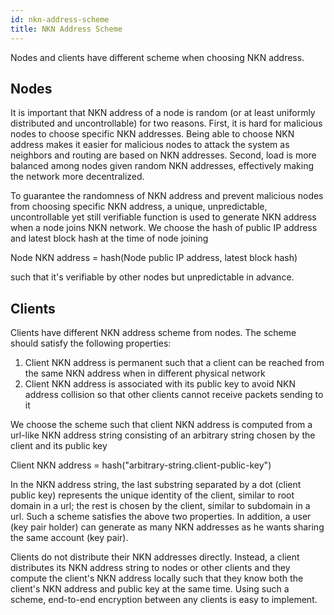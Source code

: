 ```yaml
---
id: nkn-address-scheme
title: NKN Address Scheme
---
```


Nodes and clients have different scheme when choosing NKN address.

## Nodes

It is important that NKN address of a node is random (or at least uniformly distributed and uncontrollable) for two reasons. First, it is hard for malicious nodes to choose specific NKN addresses. Being able to choose NKN address makes it easier for malicious nodes to attack the system as neighbors and routing are based on NKN addresses. Second, load is more balanced among nodes given random NKN addresses, effectively making the network more decentralized.

To guarantee the randomness of NKN address and prevent malicious nodes from choosing specific NKN address, a unique, unpredictable, uncontrollable yet still verifiable function is used to generate NKN address when a node joins NKN network. We choose the hash of public IP address and latest block hash at the time of node joining

Node NKN address = hash(Node public IP address, latest block hash)

such that it's verifiable by other nodes but unpredictable in advance.

## Clients

Clients have different NKN address scheme from nodes. The scheme should satisfy the following properties:

1. Client NKN address is permanent such that a client can be reached from the same NKN address when in different physical network
2. Client NKN address is associated with its public key to avoid NKN address collision so that other clients cannot receive packets sending to it

We choose the scheme such that client NKN address is computed from a url-like NKN address string consisting of an arbitrary string chosen by the client and its public key

Client NKN address = hash("arbitrary-string.client-public-key")

In the NKN address string, the last substring separated by a dot (client public key) represents the unique identity of the client, similar to root domain in a url; the rest is chosen by the client, similar to subdomain in a url. Such a scheme satisfies the above two properties. In addition, a user (key pair holder) can generate as many NKN addresses as he wants sharing the same account (key pair).

Clients do not distribute their NKN addresses directly. Instead, a client distributes its NKN address string to nodes or other clients and they compute the client's NKN address locally such that they know both the client's NKN address and public key at the same time. Using such a scheme, end-to-end encryption between any clients is easy to implement.

